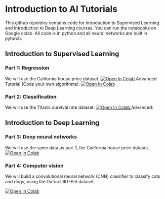 # Introduction to AI Tutorials

This github repoitory contains code for Introduction to Supervised Learning and Introduction to Deep Learning courses. You can run the notebooks on Google colab. All code is in python and all neural networks are built in pytorch.

## Introduction to Supervised Learning
### Part 1: Regression
We will use the California house price dataset.
<a target="_blank" href="https://colab.research.google.com/github/lm2612/Tutorials/blob/main/1_supervised_learning_regression/1-LinearRegression_HousePrice.ipynb">
  <img src="https://colab.research.google.com/assets/colab-badge.svg" alt="Open In Colab"/>
</a>
Advanced Tutorial (Code your own algorithms):
<a target="_blank" href="https://colab.research.google.com/github/lm2612/Tutorials/blob/main/1_supervised_learning_regression/1-AdvancedLinearRegression_HousePrice.ipynb">
  <img src="https://colab.research.google.com/assets/colab-badge.svg" alt="Open In Colab"/>
</a>

### Part 2: Classification
We will use the Titanic survival rate dataset.
<a target="_blank" href="https://colab.research.google.com/github/lm2612/Tutorials/blob/main/2_supervised_learning_classification/2-Classification_Titanic.ipynb">
  <img src="https://colab.research.google.com/assets/colab-badge.svg" alt="Open In Colab"/>
</a>
Advanced:

## Introduction to Deep Learning
### Part 3: Deep neural networks
We will use the same data as part 1, the California house price dataset.
<a target="_blank" href="https://colab.research.google.com/github/lm2612/Tutorials/blob/main/3_deeplearning/3-DeepLearning_HousePrice.ipynb">
  <img src="https://colab.research.google.com/assets/colab-badge.svg" alt="Open In Colab"/>
</a>

### Part 4: Computer vision 
We will build a convolutional neural network (CNN) classifier to classify cats and dogs, using the Oxford-IIIT-Pet dataset.

<a target="_blank" href="https://colab.research.google.com/github/lm2612/Tutorials/blob/main/4_computervision/4-ComputerVision_Classification.ipynb">
  <img src="https://colab.research.google.com/assets/colab-badge.svg" alt="Open In Colab"/>
</a>




